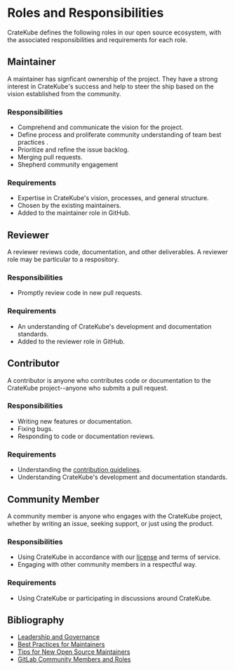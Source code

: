 # Roles and Responsibilities

CrateKube defines the following roles in our open source ecosystem, with the associated responsibilities and requirements for each role. 

## Maintainer

A maintainer has signficant ownership of the project. They have a strong interest in CrateKube's success and help to steer the ship based on the vision established from the community.

### Responsibilities

* Comprehend and communicate the vision for the project. 
* Define process and proliferate community understanding of team best practices . 
* Prioritize and refine the issue backlog. 
* Merging pull requests. 
* Shepherd community engagement

### Requirements

* Expertise in CrateKube's vision, processes, and general structure. 
* Chosen by the existing maintainers. 
* Added to the maintainer role in GitHub. 

## Reviewer

A reviewer reviews code, documentation, and other deliverables. A reviewer role may be particular to a respository. 

### Responsibilities

* Promptly review code in new pull requests. 

### Requirements

* An understanding of CrateKube's development and documentation standards. 
* Added to the reviewer role in GitHub. 

## Contributor

A contributor is anyone who contributes code or documentation to the CrateKube project--anyone who submits a pull request. 

### Responsibilities

* Writing new features or documentation. 
* Fixing bugs. 
* Responding to code or documentation reviews. 

### Requirements

* Understanding the [contribution guidelines](../CONTRIBUTING.md). 
* Understanding CrateKube's development and documentation standards. 

## Community Member

A community member is anyone who engages with the CrateKube project, whether by writing an issue, seeking support, or just using the product. 

### Responsibilities

* Using CrateKube in accordance with our [license](../LICENSE) and terms of service. 
* Engaging with other community members in a respectful way. 

### Requirements

* Using CrateKube or participating in discussions around CrateKube. 

## Bibliography

* [Leadership and Governance](https://opensource.guide/leadership-and-governance/)
* [Best Practices for Maintainers](https://opensource.guide/best-practices/)
* [Tips for New Open Source Maintainers](https://lord.io/blog/2014/oss-tips/)
* [GitLab Community Members and Roles](https://docs.gitlab.com/ee/development/contributing/community_roles.html)